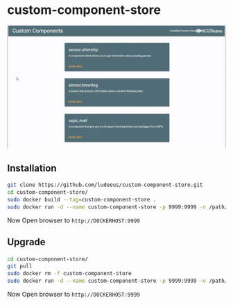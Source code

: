# custom-component-store

![overview](images/demo.gif)

## Installation

```bash
git clone https://github.com/ludeeus/custom-component-store.git
cd custom-component-store/
sudo docker build --tag=custom-component-store .
sudo docker run -d --name custom-component-store -p 9999:9999 -v /path/to/HA/config:/config custom-component-store
```

Now Open browser to `http://DOCKERHOST:9999`

## Upgrade

```bash
cd custom-component-store/
git pull
sudo docker rm -f custom-component-store
sudo docker run -d --name custom-component-store -p 9999:9999 -v /path/to/HA/config:/config custom-component-store
```

Now Open browser to `http://DOCKERHOST:9999`
